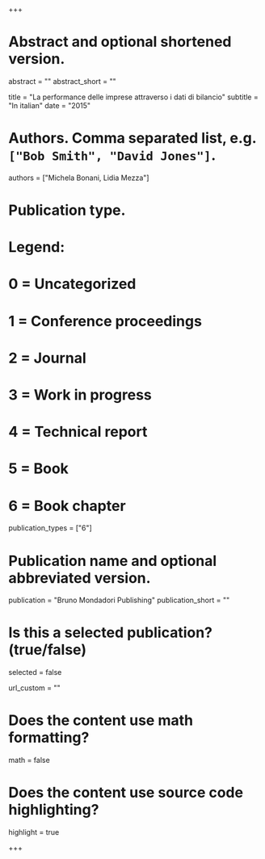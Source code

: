 +++
# Abstract and optional shortened version.
abstract = ""
abstract_short = ""

title = "La performance delle imprese attraverso i dati di bilancio"
subtitle = "In italian"
date = "2015"

# Authors. Comma separated list, e.g. `["Bob Smith", "David Jones"]`.
authors = ["Michela Bonani, Lidia Mezza"]

# Publication type.
# Legend:
# 0 = Uncategorized
# 1 = Conference proceedings
# 2 = Journal
# 3 = Work in progress
# 4 = Technical report
# 5 = Book
# 6 = Book chapter
publication_types = ["6"]

# Publication name and optional abbreviated version.
publication = "Bruno Mondadori Publishing"
publication_short = ""

# Is this a selected publication? (true/false)
selected = false

url_custom = ""


# Does the content use math formatting?
math = false 

# Does the content use source code highlighting?
highlight = true


+++
